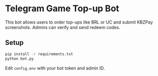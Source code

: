 # Telegram Game Top-up Bot

This bot allows users to order top-ups like BRL or UC and submit KBZPay screenshots. Admins can verify and send redeem codes.

## Setup

```bash
pip install -r requirements.txt
python bot.py
```

Edit `config.env` with your bot token and admin ID.
